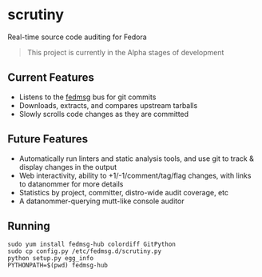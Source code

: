 scrutiny
========

Real-time source code auditing for Fedora

> This project is currently in the Alpha stages of development

Current Features
-----------------

* Listens to the [fedmsg](http://fedmsg.com) bus for git commits
* Downloads, extracts, and compares upstream tarballs
* Slowly scrolls code changes as they are committed

Future Features
---------------

* Automatically run linters and static analysis tools, and use git to track &
  display changes in the output
* Web interactivity, ability to +1/-1/comment/tag/flag changes, with 
  links to datanommer for more details
* Statistics by project, committer, distro-wide audit coverage, etc
* A datanommer-querying mutt-like console auditor

Running
-------

    sudo yum install fedmsg-hub colordiff GitPython
    sudo cp config.py /etc/fedmsg.d/scrutiny.py
    python setup.py egg_info
    PYTHONPATH=$(pwd) fedmsg-hub

